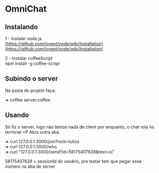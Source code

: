 # OmniChat

## Instalando

  1 - Instalar node.js  
    [https://github.com/joyent/node/wiki/Installation](https://github.com/joyent/node/wiki/Installation)  
  
  2 - Instalar coffeeScript  
    npm install -g coffee-script  

## Subindo o server

  Na pasta do projeto faça:
    
  ➔ coffee server.coffee  
    
## Usando

  Só fiz o server, logo não temos nada de client por enquanto, o chat rola no terminal =P
  Abra outra aba.

  ➔  curl 127.0.0.1:3000/join?nick=tulios  
  ➔  curl 127.0.0.1:3000/who  
  ➔  curl "127.0.0.1:3000/send?id=58175407628&text=oi"  
  
  58175407628 = sessionId do usuário, pra testar tem que pegar esse número na aba de server